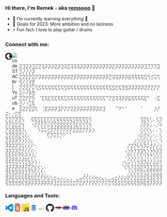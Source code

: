 ### Hi there, I'm Remek - aka [remsooo][website] 👋

- 🌱 I’m currently learning everything 🤣
- 🥅 Goals for 2023: More ambition and no laziness
- ⚡ Fun fact: I love to play guitar / drums

### Connect with me:

[<img align="left" alt="codeSTACKr.com" width="22px" src="https://raw.githubusercontent.com/iconic/open-iconic/master/svg/globe.svg" />][website]
[<img align="left" alt="codeSTACKr | YouTube" width="22px" src="https://cdn.jsdelivr.net/npm/simple-icons@v3/icons/youtube.svg" />][youtube]

<br />
<br />
⡽⣹⣝⡽⣹⣝⣝⢽⡽⡽⡽⣝⡽⣹⢽⣝⢽⢽⢽⡽⡽⡽⡽⡽⡽⡽⡽⡽⡽⣝⡽⡽⡽⡽⡽⡽⡽⡽⡽⣹⡹⡹⡹⣹⡹⡜⡜⡜⡽
⣝⣝⣝⡝⣝⡝⡽⡽⡽⡽⡽⡽⡽⡽⡽⡽⣝⡽⡽⡽⡽⡽⡽⡽⡽⡽⡽⡽⣝⢽⢽⡽⡽⡽⣯⢯⢯⢯⢯⣫⢫⣚⢭⢫⢫⢎⢎⢞⣟
⡝⣝⣝⡝⡭⢫⣫⢯⢯⢯⢯⢯⣫⢯⣫⢯⢯⢯⢯⢯⢯⢯⢯⢯⢯⢯⢯⢯⣫⣫⣏⢯⣻⣻⡽⡽⡽⡽⡽⣝⡝⣝⡝⡝⡭⡒⠜⡽⣻
⣝⣝⡝⡝⡳⠀⠈⣏⢯⣏⢯⣏⢯⢯⣫⢯⢯⢯⢯⢯⢯⢯⢯⢯⢯⢯⢯⠙⡝⣝⢽⢽⡽⡽⣯⢯⢯⢯⢯⣏⠃⠀⠠⣫⣚⠔⠰⣩⢯
⣝⣝⡝⣝⣝⢇⠀⢈⣟⡽⡽⡽⣹⡝⡝⡝⣝⣝⡽⡽⡽⡽⡽⡽⡽⡽⣹⠀⠀⠀⠉⠝⠑⠁⠀⠀⠀⠀⠁⠀⠀⠀⡸⡜⡭⡂⡐⡭⣫
⡝⣝⡝⡽⣹⢣⠀⠀⢯⢯⣫⣏⣏⢏⢏⣏⢯⢯⢯⢯⢯⣫⢯⢯⢯⣫⢫⠀⠀⠀⠀⠀⠀⠀⠀⠀⠀⠀⠀⠀⠀⠀⢹⣝⢧⢃⠄⢣⡹
⡝⡝⣝⣝⣝⢳⠀⠀⠐⡝⡝⡝⡝⡭⣫⢫⣫⣫⣫⣫⣫⢫⣏⢯⢫⢫⢳⠀⠀⠀⠀⠀⠀⠀⠀⠀⠀⠀⠀⠀⠀⠀⡜⡝⡵⡡⠠⡐⠵
⡝⣝⣝⢽⢽⡹⡄⠀⠀⠀⠱⢭⢭⣚⡝⡝⡝⡝⡝⡝⡝⣝⣝⣝⡝⡝⡵⡱⠀⠀⠀⠀⠀⠀⠀⠀⠀⠀⠀⠀⠀⠀⢎⢎⢎⢆⠄⠄⢣
⣝⣝⡽⡽⣝⢭⢎⠄⠀⠀⠀⠀⠀⢏⡝⡭⡫⡙⠕⠁⠁⠀⠀⠀⠀⠀⠀⠀⠀⠀⠀⠀⠀⠀⠀⠀⠀⠀⠀⠀⠀⠰⡭⣚⠵⡡⢂⠄⢣
⣝⡽⡽⡽⡹⡱⡱⡱⡄⠀⠀⠀⠀⠀⠀⠀⠀⠀⠀⠀⠀⠀⠀⠀⠀⠀⠀⠀⠀⠀⠀⠀⠀⠀⠀⠀⠀⠀⠀⠀⡰⡱⡱⣣⢣⢣⠢⢂⠱
⡽⡽⡽⡽⣹⢭⢎⢎⠎⢂⠀⠀⠀⠀⠀⠀⠀⠀⠀⠀⠀⠀⠀⠀⠀⠀⠀⠀⠀⠀⠀⠀⠀⠀⠀⠀⠀⠀⡜⣝⡝⢧⢳⡹⡭⣚⡜⡔⡱
⡽⡽⡽⡽⣝⡝⣎⢎⢎⢂⠀⠀⠀⠀⠀⠀⠀⠀⠀⠀⠀⠀⠀⠀⠀⠀⠀⠀⠀⠀⠀⠀⠀⠀⠀⠀⠀⠰⡱⡳⡹⣹⣹⢳⡱⡱⡳⡽⣹
⢯⢯⣫⣫⢫⢫⣚⡜⡜⠆⠀⠀⠀⠀⠀⠀⠀⠀⠀⠀⠀⠀⠀⠀⠀⠀⠀⠀⠀⠀⠀⠀⠀⠀⠀⠀⠀⠠⢫⢣⢣⢣⢣⠱⡹⡙⡱⡱⡱
⢯⢯⢯⣫⢫⢫⣫⢳⡱⡱⠠⠀⠀⠀⠀⠀⠀⠀⠀⠀⠀⠀⠀⠀⠀⠀⠀⠀⠀⠀⠀⠀⠀⠀⠀⠀⠠⢢⣡⢣⢣⢳⣹⡹⣜⡜⣜⣜⢞
⣻⡽⡽⡽⡽⡽⡽⣝⡝⣎⢎⢂⠄⠀⠀⠀⠀⠀⠀⠀⠀⠀⠀⠀⠀⠀⠀⠀⠀⠀⠀⠀⠀⠀⠀⠀⠈⢎⢳⡹⣹⣹⣝⠽⣹⣹⣹⣹⣹
⣻⢯⣻⡽⡽⡽⣹⡹⡹⣣⢣⢣⢂⠀⠀⠀⠀⠀⠀⠀⠀⠀⠀⠀⢀⢀⠀⠀⠀⠀⠀⠀⠀⠀⠀⠀⠀⠀⡘⡜⡜⡭⣫⢫⣫⢫⣫⣫⣫
⣻⡽⣯⢯⢯⢯⢯⢯⣫⣏⣏⢏⡳⣣⢣⣒⢤⡠⡠⣀⢀⠀⣀⢤⢎⢎⢎⢎⢖⡔⣄⢄⣀⢤⣒⡜⡜⡜⡞⡝⣝⣝⣝⣝⢽⣹⣝⢽⢽
⢯⣻⣻⣻⣻⢯⣻⡽⡽⡽⡽⡽⡽⡽⡽⣹⣝⣝⣝⣝⣝⣝⡝⣝⡝⡝⡝⡝⡝⡝⡝⡭⣫⢫⣫⣫⣫⣫⢯⢯⢯⣻⡽⣯⣻⡽⡽⡽⡽

<br />

### Languages and Tools:

[<img align="left" alt="Visual Studio Code" width="26px" src="https://raw.githubusercontent.com/github/explore/80688e429a7d4ef2fca1e82350fe8e3517d3494d/topics/visual-studio-code/visual-studio-code.png" />][visual]
[<img align="left" alt="HTML5" width="26px" src="https://raw.githubusercontent.com/github/explore/80688e429a7d4ef2fca1e82350fe8e3517d3494d/topics/html/html.png" />][HTML5]
[<img align="left" alt="JavaScript" width="26px" src="https://raw.githubusercontent.com/github/explore/80688e429a7d4ef2fca1e82350fe8e3517d3494d/topics/javascript/javascript.png" />][JS]
[<img align="left" alt="SQL" width="26px" src="https://raw.githubusercontent.com/github/explore/80688e429a7d4ef2fca1e82350fe8e3517d3494d/topics/sql/sql.png" />][SQL]
[<img align="left" alt="MySQL" width="26px" src="https://raw.githubusercontent.com/github/explore/80688e429a7d4ef2fca1e82350fe8e3517d3494d/topics/mysql/mysql.png" />][MySQL]
[<img align="left" alt="GitHub" width="26px" src="https://raw.githubusercontent.com/github/explore/78df643247d429f6cc873026c0622819ad797942/topics/github/github.png" />][github]
[<img align="left" alt="Mongoose" width="26px" src="https://raw.githubusercontent.com/github/explore/80688e429a7d4ef2fca1e82350fe8e3517d3494d/topics/mongoose/mongoose.png" />][mongoose]
[<img align="left" alt="php" width="26px" src="https://raw.githubusercontent.com/github/explore/80688e429a7d4ef2fca1e82350fe8e3517d3494d/topics/php/php.png" />][php]
[<img align="left" alt="php" width="26px" src="https://raw.githubusercontent.com/github/explore/80688e429a7d4ef2fca1e82350fe8e3517d3494d/topics/discord/discord.png" />][discord]

[discord]: https://discord.com
[website]: https://remus.wtf
[visual]: https://code.visualstudio.com
[HTML5]: https://pl.wikipedia.org/wiki/HTML5
[JS]: https://pl.wikipedia.org/wiki/JavaScript
[mongoose]: https://en.wikipedia.org/wiki/Mongoose_(MongoDB)
[SQL]: https://pl.wikipedia.org/wiki/SQL
[MySQL]: https://pl.wikipedia.org/wiki/MySQL
[php]: https://pl.wikipedia.org/wiki/PHP
[github]: https://github.com
[course]: https://remus.wtf
[youtube]: https://www.youtube.com/channel/UCdgcw6GtgYSGP66l79B8X0Q
[instagram]: https://www.instagram.com/remus_to_zioomal/
